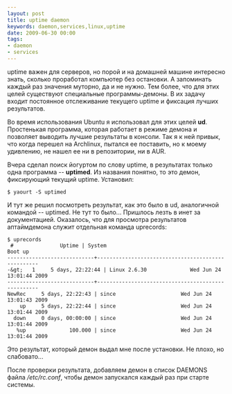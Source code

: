 ```yaml
---
layout: post
title: uptime daemon
keywords: daemon,services,linux,uptime
date: 2009-06-30 00:00
tags:
- daemon
- services
---
```

uptime важен для серверов, но порой и на домашней машине интересно знать, сколько проработал компьютер без остановки. А запоминать каждый раз значения муторно, да и не нужно. Тем более, что для этих целей существуют специальные программы-демоны. В их задачу входит постоянное отслеживание текущего uptime и фиксация лучших результатов.

Во время использования Ubuntu я использовал для этих целей <strong>ud</strong>. Простенькая программа, которая работает в режиме демона и позволяет выводить лучшие результаты в консоли. Так я к ней привык, что когда перешел на Archlinux, пытался ее поставить, но к моему удивлению, не нашел ее ни в репозитории, ни в AUR.

Вчера сделал поиск йогуртом по слову uptime, в результатах только одна программа -- <strong>uptimed</strong>. Из названия понятно, то это демон, фиксирующий текущий uptime. Установил:

    $ yaourt -S uptimed

И тут же решил посмотреть результат, как это было в ud, аналогичной командой -- uptimed. Не тут то было... Пришлось лезть в инет за документацией. Оказалось, что для просмотра результатов аптаймдемона служит отдельная команда uprecords:

    $ uprecords
     #               Uptime | System                                     Boot up
    ----------------------------+---------------------------------------------------
    -&gt;   1     5 days, 22:22:44 | Linux 2.6.30              Wed Jun 24 13:01:44 2009
    ----------------------------+---------------------------------------------------
    NewRec     5 days, 22:22:43 | since                     Wed Jun 24 13:01:43 2009
        up     5 days, 22:22:44 | since                     Wed Jun 24 13:01:44 2009
      down     0 days, 00:00:00 | since                     Wed Jun 24 13:01:44 2009
       %up              100.000 | since                     Wed Jun 24 13:01:44 2009

Это результат, который демон выдал мне после установки. Не плохо, но слабовато...

После проверки результата, добавляем демон в список DAEMONS файла <em>/etc/rc.conf</em>, чтобы демон запускался каждый раз при старте системы.
